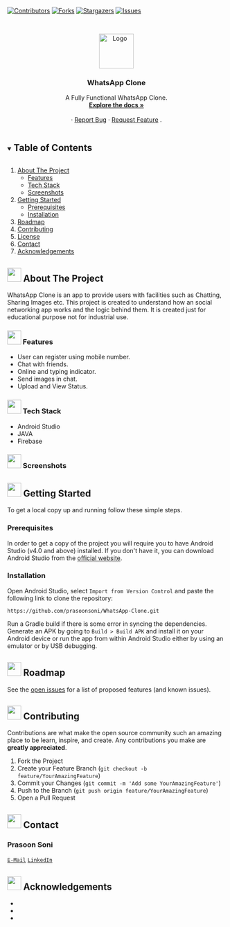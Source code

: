 
[![Contributors][contributors-shield]][contributors-url]
[![Forks][forks-shield]][forks-url]
[![Stargazers][stars-shield]][stars-url]
[![Issues][issues-shield]][issues-url]



<!-- PROJECT LOGO -->
<br />
<p align="center">
  <a href="https://github.com/prasoonsoni/WhatsApp-Clone">
    <img src="https://image.flaticon.com/icons/png/512/1384/1384055.png" alt="Logo" width="80" height="80">
  </a>

  <h3 align="center">WhatsApp Clone</h3>

  <p align="center">
    A Fully Functional WhatsApp Clone.
    <br />
    <a href="https://github.com/prasoonsoni/WhatsApp-Clone"><strong>Explore the docs »</strong></a>
    <br />
    <br />
    ·
    <a href="https://github.com/prasoonsoni/whatsapp-clone/issues">Report Bug</a>
    ·
    <a href="https://github.com/prasoonsoni/whatsapp-clone/issues">Request Feature</a>
  .
  </p>
</p>



<!-- TABLE OF CONTENTS -->
<details open="open">
  <summary><h2 style="display: inline-block">Table of Contents</h2></summary>
  <ol>
    <li>
      <a href="#about-the-project">About The Project</a>
      <ul>
        <li><a href="#features">Features</a></li>
        <li><a href="#tech-stack">Tech Stack</a></li>
        <li><a href="#screenshots">Screenshots</a></li>
      </ul>
    </li>
    <li>
      <a href="#getting-started">Getting Started</a>
      <ul>
        <li><a href="#prerequisites">Prerequisites</a></li>
        <li><a href="#installation">Installation</a></li>
      </ul>
    </li>
    <li><a href="#roadmap">Roadmap</a></li>
    <li><a href="#contributing">Contributing</a></li>
    <li><a href="#license">License</a></li>
    <li><a href="#contact">Contact</a></li>
    <li><a href="#acknowledgements">Acknowledgements</a></li>
  </ol>
</details>



<!-- ABOUT THE PROJECT -->
## <img src="https://openclipart.org/download/307315/1538154643.svg" width="32" height="32"> About The Project

WhatsApp Clone is an app to provide users with facilities such as Chatting, Sharing Images etc. This project is created to understand how an social networking app works and the logic behind them. It is created just for educational purpose not for industrial use.


### <img src="https://noveltypharma.eu/wp-content/uploads/2020/10/icon_novel_ingredients.png" width="32" height="32"> Features

* User can register using mobile number.
* Chat with friends.
* Online and typing indicator.
* Send images in chat.
* Upload and View Status.

### <img src="https://techstackapps.com/media/2019/11/TechStackApps-logo-icon.png" width="32" height="32"> Tech Stack

* Android Studio
* JAVA
* Firebase

### <img src="https://facebook.github.io/screenshot-tests-for-android/static/logo.png" width="32" height="32"> Screenshots



<!-- GETTING STARTED -->
## <img src="https://cdn.iconscout.com/icon/free/png-512/laptop-user-1-1179329.png" width="32" height="32"> Getting Started

To get a local copy up and running follow these simple steps.

### Prerequisites

In order to get a copy of the project you will require you to have Android Studio (v4.0 and above) installed. If you don't have it, you can download Android Studio from the [official website](https://developer.android.com/studio).

### Installation
Open Android Studio, select `Import from Version Control` and paste the following link to clone the repository:
``` 
https://github.com/prasoonsoni/WhatsApp-Clone.git 
```
Run a Gradle build if there is some error in syncing the dependencies. Generate an APK by going to `Build > Build APK` and install it on your Android device or run the app from within Android Studio either by using an emulator or by USB debugging. 




<!-- ROADMAP -->
## <img src="https://image.flaticon.com/icons/png/128/712/712058.png" width="32" height="32"> Roadmap

See the [open issues](https://github.com/prasoonsoni/WhatsApp-Clone/issues) for a list of proposed features (and known issues).



<!-- CONTRIBUTING -->
## <img src="https://hpe-developer-portal.s3.amazonaws.com/uploads/media/2020/3/git-icon-1788c-1590702885345.png" width=32 height=32> Contributing

Contributions are what make the open source community such an amazing place to be learn, inspire, and create. Any contributions you make are **greatly appreciated**.

1. Fork the Project
2. Create your Feature Branch (`git checkout -b feature/YourAmazingFeature`)
3. Commit your Changes (`git commit -m 'Add some YourAmazingFeature'`)
4. Push to the Branch (`git push origin feature/YourAmazingFeature`)
5. Open a Pull Request


<!-- CONTACT -->
## <img src="https://upload.wikimedia.org/wikipedia/commons/thumb/9/93/Google_Contacts_icon.svg/1024px-Google_Contacts_icon.svg.png" width=32 height=32> Contact

### Prasoon Soni
[`E-Mail`](mailto:prasoonsoni.work@gmail.com)
[`LinkedIn`](https://www.linkedin.com/in/prasoonsoni/)



<!-- ACKNOWLEDGEMENTS -->
## <img src="https://www.pivotsoftware.com/uploads/images/_feature/icon-25.png" width=32 height=32> Acknowledgements

* []()
* []()
* []()





<!-- MARKDOWN LINKS & IMAGES -->
<!-- https://www.markdownguide.org/basic-syntax/#reference-style-links -->
[contributors-shield]: https://img.shields.io/github/contributors/prasoonsoni/WhatsApp-Clone.svg?style=for-the-badge
[contributors-url]: https://github.com/prasoonsoni/WhatsApp-Clone/graphs/contributors

[forks-shield]: https://img.shields.io/github/forks/prasoonsoni/WhatsApp-Clone.svg?style=for-the-badge
[forks-url]: https://github.com/prasoonsoni/WhatsApp-Clone/network/members

[stars-shield]: https://img.shields.io/github/stars/prasoonsoni/WhatsApp-Clone.svg?style=for-the-badge
[stars-url]: https://github.com/prasoonsoni/WhatsApp-Clone/stargazers

[issues-shield]: https://img.shields.io/github/issues/prasoonsoni/WhatsApp-Clone.svg?style=for-the-badge
[issues-url]: https://github.com/prasoonsoni/WhatsApp-Clone/issues

[linkedin-shield]: https://img.shields.io/badge/-LinkedIn-blue.svg?style=for-the-badge&logo=linkedin&colorB=555
[linkedin-url]: https://linkedin.com/in/prasoonsoni
